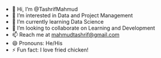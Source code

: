 - 👋 Hi, I’m @TashrifMahmud
- 👀 I’m interested in Data and Project Management
- 🌱 I’m currently learning Data Science
- 💞️ I’m looking to collaborate on Learning and Development
- 📫 Reach me at mahmudtashrif@gmail.com
- 😄 Pronouns: He/His
- ⚡ Fun fact: I love fried chicken!
